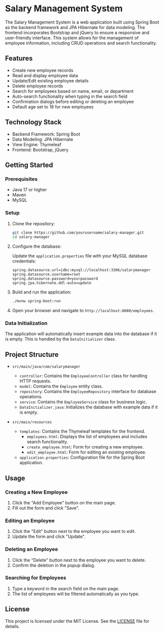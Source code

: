 # Salary Management System

The Salary Management System is a web application built using Spring Boot as the backend framework and JPA Hibernate for data modeling. The frontend incorporates Bootstrap and jQuery to ensure a responsive and user-friendly interface. This system allows for the management of employee information, including CRUD operations and search functionality.

## Features

- Create new employee records
- Read and display employee data
- Update/Edit existing employee details
- Delete employee records
- Search for employees based on name, email, or department
- Auto-search functionality when typing in the search field
- Confirmation dialogs before editing or deleting an employee
- Default age set to 18 for new employees

## Technology Stack

- Backend Framework: Spring Boot
- Data Modeling: JPA Hibernate
- View Engine: Thymeleaf
- Frontend: Bootstrap, jQuery

## Getting Started

### Prerequisites

- Java 17 or higher
- Maven
- MySQL

### Setup

1. Clone the repository:

    ```sh
    git clone https://github.com/yourusername/salary-manager.git
    cd salary-manager
    ```

2. Configure the database:

    Update the `application.properties` file with your MySQL database credentials:

    ```properties
    spring.datasource.url=jdbc:mysql://localhost:3306/salarymanager
    spring.datasource.username=root
    spring.datasource.password=yourpassword
    spring.jpa.hibernate.ddl-auto=update
    ```

3. Build and run the application:

    ```sh
    ./mvnw spring-boot:run
    ```

4. Open your browser and navigate to `http://localhost:8080/employees`.

### Data Initialization

The application will automatically insert example data into the database if it is empty. This is handled by the `DataInitializer` class.

## Project Structure

- `src/main/java/com/salarymanager`
  - `controller`: Contains the `EmployeeController` class for handling HTTP requests.
  - `model`: Contains the `Employee` entity class.
  - `repository`: Contains the `EmployeeRepository` interface for database operations.
  - `service`: Contains the `EmployeeService` class for business logic.
  - `DataInitializer.java`: Initializes the database with example data if it is empty.

- `src/main/resources`
  - `templates`: Contains the Thymeleaf templates for the frontend.
    - `employees.html`: Displays the list of employees and includes search functionality.
    - `create_employee.html`: Form for creating a new employee.
    - `edit_employee.html`: Form for editing an existing employee.
  - `application.properties`: Configuration file for the Spring Boot application.

## Usage

### Creating a New Employee

1. Click the "Add Employee" button on the main page.
2. Fill out the form and click "Save".

### Editing an Employee

1. Click the "Edit" button next to the employee you want to edit.
2. Update the form and click "Update".

### Deleting an Employee

1. Click the "Delete" button next to the employee you want to delete.
2. Confirm the deletion in the popup dialog.

### Searching for Employees

1. Type a keyword in the search field on the main page.
2. The list of employees will be filtered automatically as you type.

## License

This project is licensed under the MIT License. See the [LICENSE](LICENSE) file for details.